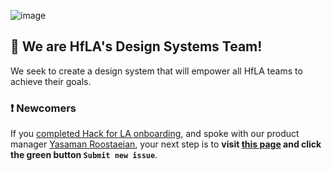 ![image](https://user-images.githubusercontent.com/97491788/165332074-82e1719f-063e-409e-ad42-f7b186ef1a96.png)
## 👋 We are HfLA's Design Systems Team! 

We seek to create a design system that will empower all HfLA teams to achieve their goals.

### ❗ Newcomers

If you [completed Hack for LA onboarding](https://www.hackforla.org/getting-started), and spoke with our product manager [Yasaman Roostaeian](https://hackforla.slack.com/archives/CH2U1CB9Q), your next step is to **visit [this page](https://github.com/hackforla/design-systems/issues/new?assignees=&labels=size%3A+1+pt&template=1-onboarding.md&title=Learn+about+design+systems+and+using+Github) and click the green button `Submit new issue`**.

<!-- _GNU General Public License v2.0. this readme file sourced from [Jessica Sand](http://jessicasand.com/other-stuff/just-enough-docs/)_ -->

